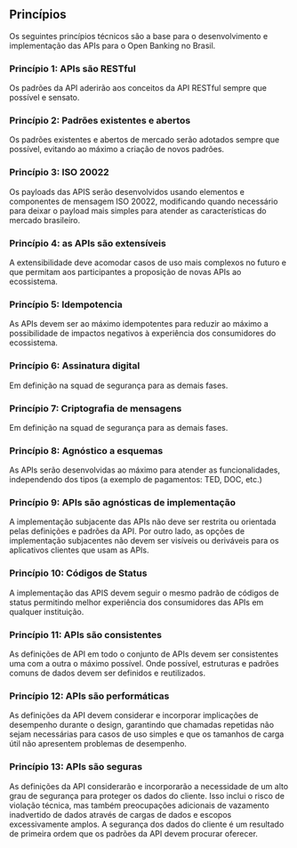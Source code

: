 ## Princípios

Os seguintes princípios técnicos são a base para o desenvolvimento e implementação das APIs para o Open Banking no Brasil.

### Princípio 1: APIs são RESTful
Os padrões da API aderirão aos conceitos da API RESTful sempre que possível e sensato. 

### Princípio 2: Padrões existentes e abertos 
Os padrões existentes e abertos de mercado serão adotados sempre que possível, evitando ao máximo a criação de novos padrões.

### Princípio 3: ISO 20022
Os payloads das APIS serão desenvolvidos usando elementos e componentes de mensagem ISO 20022, modificando quando necessário para deixar o payload mais simples para atender as características do mercado brasileiro.

### Princípio 4: as APIs são extensíveis
A extensibilidade deve acomodar casos de uso mais complexos no futuro e que permitam aos participantes a proposição de novas APIs ao ecossistema.

### Princípio 5: Idempotencia
As APIs devem ser ao máximo idempotentes para reduzir ao máximo a possibilidade de impactos negativos à experiência dos consumidores do ecossistema.

### Princípio 6: Assinatura digital
Em definição na squad de segurança para as demais fases.

### Princípio 7: Criptografia de mensagens
Em definição na squad de segurança para as demais fases.

### Princípio 8: Agnóstico a esquemas
As APIs serão desenvolvidas ao máximo para atender as funcionalidades, independendo dos tipos (a exemplo de pagamentos: TED, DOC, etc.)

### Princípio 9: APIs são agnósticas de implementação
A implementação subjacente das APIs não deve ser restrita ou orientada pelas definições e padrões da API. Por outro lado, as opções de implementação subjacentes não devem ser visíveis ou deriváveis para os aplicativos clientes que usam as APIs.

### Princípio 10: Códigos de Status
A implementação das APIS devem seguir o mesmo padrão de códigos de status permitindo melhor experiência dos consumidores das APIs em qualquer instituição.

### Princípio 11: APIs são consistentes
As definições de API em todo o conjunto de APIs devem ser consistentes uma com a outra o máximo possível. Onde possível, estruturas e padrões comuns de dados devem ser definidos e reutilizados.

### Princípio 12: APIs são performáticas
As definições da API devem considerar e incorporar implicações de desempenho durante o design, garantindo que chamadas repetidas não sejam necessárias para casos de uso simples e que os tamanhos de carga útil não apresentem problemas de desempenho.

### Princípio 13: APIs são seguras
As definições da API considerarão e incorporarão a necessidade de um alto grau de segurança para proteger os dados do cliente. Isso inclui o risco de violação técnica, mas também preocupações adicionais de vazamento inadvertido de dados através de cargas de dados e escopos excessivamente amplos. A segurança dos dados do cliente é um resultado de primeira ordem que os padrões da API devem procurar oferecer.
